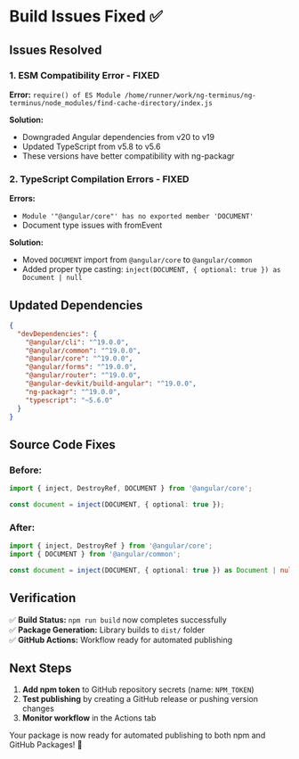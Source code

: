 # Build Issues Fixed ✅

## Issues Resolved

### 1. ESM Compatibility Error - **FIXED**
**Error:** `require() of ES Module /home/runner/work/ng-terminus/ng-terminus/node_modules/find-cache-directory/index.js`

**Solution:**
- Downgraded Angular dependencies from v20 to v19
- Updated TypeScript from v5.8 to v5.6
- These versions have better compatibility with ng-packagr

### 2. TypeScript Compilation Errors - **FIXED**
**Errors:**
- `Module '"@angular/core"' has no exported member 'DOCUMENT'`
- Document type issues with fromEvent

**Solution:**
- Moved `DOCUMENT` import from `@angular/core` to `@angular/common`
- Added proper type casting: `inject(DOCUMENT, { optional: true }) as Document | null`

## Updated Dependencies

```json
{
  "devDependencies": {
    "@angular/cli": "^19.0.0",
    "@angular/common": "^19.0.0", 
    "@angular/core": "^19.0.0",
    "@angular/forms": "^19.0.0",
    "@angular/router": "^19.0.0",
    "@angular-devkit/build-angular": "^19.0.0",
    "ng-packagr": "^19.0.0",
    "typescript": "~5.6.0"
  }
}
```

## Source Code Fixes

### Before:
```typescript
import { inject, DestroyRef, DOCUMENT } from '@angular/core';

const document = inject(DOCUMENT, { optional: true });
```

### After:
```typescript
import { inject, DestroyRef } from '@angular/core';
import { DOCUMENT } from '@angular/common';

const document = inject(DOCUMENT, { optional: true }) as Document | null;
```

## Verification

✅ **Build Status:** `npm run build` now completes successfully  
✅ **Package Generation:** Library builds to `dist/` folder  
✅ **GitHub Actions:** Workflow ready for automated publishing  

## Next Steps

1. **Add npm token** to GitHub repository secrets (name: `NPM_TOKEN`)
2. **Test publishing** by creating a GitHub release or pushing version changes
3. **Monitor workflow** in the Actions tab

Your package is now ready for automated publishing to both npm and GitHub Packages! 🚀 